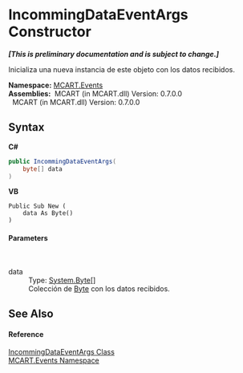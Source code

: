 # IncommingDataEventArgs Constructor 
 _**\[This is preliminary documentation and is subject to change.\]**_

Inicializa una nueva instancia de este objeto con los datos recibidos.

**Namespace:**&nbsp;<a href="e063e014-3886-09dc-6bff-1da9132b73cc">MCART.Events</a><br />**Assemblies:**&nbsp;&nbsp;MCART (in MCART.dll) Version: 0.7.0.0<br />&nbsp;&nbsp;MCART (in MCART.dll) Version: 0.7.0.0<br />

## Syntax

**C#**<br />
``` C#
public IncommingDataEventArgs(
	byte[] data
)
```

**VB**<br />
``` VB
Public Sub New ( 
	data As Byte()
)
```


#### Parameters
&nbsp;<dl><dt>data</dt><dd>Type: <a href="http://msdn2.microsoft.com/es-es/library/yyb1w04y" target="_blank">System.Byte</a>[]<br />Colección de <a href="http://msdn2.microsoft.com/es-es/library/yyb1w04y" target="_blank">Byte</a> con los datos recibidos.</dd></dl>

## See Also


#### Reference
<a href="ef8ef71b-7b23-1c63-c7f5-d258bff19fda">IncommingDataEventArgs Class</a><br /><a href="e063e014-3886-09dc-6bff-1da9132b73cc">MCART.Events Namespace</a><br />